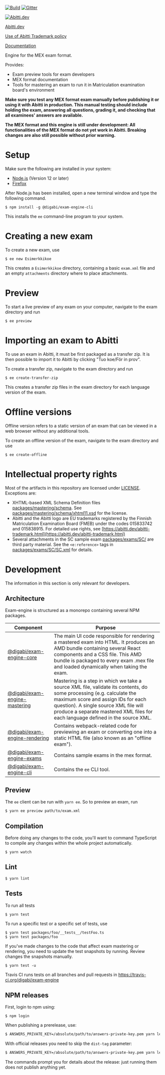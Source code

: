 [![Build](https://github.com/digabi/exam-engine/workflows/Build/badge.svg)](https://github.com/digabi/exam-engine/actions?query=workflow%3ABuild)
[![Gitter](https://badges.gitter.im/abitti-dev/exam-engine.svg)](https://gitter.im/abitti-dev/exam-engine?utm_source=badge&utm_medium=badge&utm_campaign=pr-badge)

[![Abitti.dev](https://abitti.dev/images/abittidev_logo.svg)](https://abitti.dev/)

[Abitti.dev](https://abitti.dev)

[Use of Abitti Trademark policy](https://abitti.dev/abitti-trademark.html)

[Documentation](https://digabi.github.io/exam-engine/MexDocumentation/)

Engine for the MEX exam format.

Provides:

- Exam preview tools for exam developers
- MEX format documentation
- Tools for mastering an exam to run it in Matriculation examination board's environment

**Make sure you test any MEX format exam manually before publishing it or using it with Abitti in
production. This manual testing should include holding the exam, answering all questions, grading
it, and checking that all examinees' answers are available.**

**The MEX format and this engine is still under development: All functionalities of the MEX format
do not yet work in Abitti. Breaking changes are also still possible without prior warning.**

# Setup

Make sure the following are installed in your system:

- [Node.js](https://nodejs.org/en/) (Version 12 or later)
- [Firefox](https://www.mozilla.org/fi-FI/firefox/new/)

After Node.js has been installed, open a new terminal window and type the
following command.

```
$ npm install -g @digabi/exam-engine-cli
```

This installs the `ee` command-line program to your system.

# Creating a new exam

To create a new exam, use

```
$ ee new Esimerkkikoe
```

This creates a `Esimerkkikoe` directory, containing a basic `exam.xml` file and an
empty `attachments` directory where to place attachments.

# Preview

To start a live preview of any exam on your computer, navigate to the exam
directory and run

```
$ ee preview
```

# Importing an exam to Abitti

To use an exam in Abitti, it must be first packaged as a transfer zip. It is
then possible to import it to Abitti by clicking "Tuo koe/För in prov".

To create a transfer zip, navigate to the exam directory and run

```
$ ee create-transfer-zip
```

This creates a transfer zip files in the exam directory for each language
version of the exam.

# Offline versions

Offline version refers to a static version of an exam that can be viewed in
a web browser without any additional tools.

To create an offline version of the exam, navigate to the exam directory and
use

```
$ ee create-offline
```

# Intellectual property rights

Most of the artifacts in this repository are licensed under [LICENSE](LICENSE). Exceptions are:

- XHTML-based XML Schema Definition files [packages/mastering/schema](packages/mastering/schema).
  See [packages/mastering/schema/xhtml11.xsd](packages/mastering/schema/xhtml11.xsd) for the license.
- Abitti and the Abitti logo are EU trademarks registered by the Finnish Matriculation Examination
  Board (FMEB) under the codes 015833742 and 015838915.
  For detailed use rights, see [https://abitti.dev/abitti-trademark.html](https://abitti.dev/abitti-trademark.html)
- Several attachments in the SC sample exam [packages/exams/SC/](packages/exams/SC/) are third party material. See
  the `<e:reference>` tags in [packages/exams/SC/SC.xml](packages/exams/SC/SC.xml) for details.

# Development

The information in this section is only relevant for developers.

## Architecture

Exam-engine is structured as a monorepo containing several NPM packages.

| Component                                           | Purpose                                                                                                                                                                                                                                                                                 |
| --------------------------------------------------- | --------------------------------------------------------------------------------------------------------------------------------------------------------------------------------------------------------------------------------------------------------------------------------------- |
| [@digabi/exam-engine-core](packages/core)           | The main UI code responsible for rendering a mastered exam into HTML. It produces an AMD bundle containing several React components and a CSS file. This AMD bundle is packaged to every exam .mex file and loaded dynamically when taking the exam.                                       |
| [@digabi/exam-engine-mastering](packages/mastering) | Mastering is a step in which we take a source XML file, validate its contents, do some processing (e.g. calculate the maximum score and assign IDs for each question). A single source XML file will produce a separate mastered XML files for each language defined in the source XML. |
| [@digabi/exam-engine-rendering](packages/rendering) | Contains webpack-related code for previewing an exam or converting one into a static HTML file (also known as an "offline exam").                                                                                                                                                       |
| [@digabi/exam-engine-exams](packages/exams)         | Contains sample exams in the mex format.                                                                                                                                                                                                                                                |
| [@digabi/exam-engine-cli](packages/cli)             | Contains the `ee` CLI tool.                                                                                                                                                                                                                                                             |

## Preview

The `ee` client can be run with `yarn ee`. So to preview an exam, run

```
$ yarn ee preview path/to/exam.xml
```

## Compilation

Before doing any changes to the code, you'll want to command TypeScript to compile
any changes within the whole project automatically.

```
$ yarn watch
```

## Lint

```
$ yarn lint
```

## Tests

To run all tests

```
$ yarn test
```

To run a specific test or a specific set of tests, use

```
$ yarn test packages/foo/__tests__/testFoo.ts
$ yarn test packages/foo
```

If you've made changes to the code that affect exam mastering or rendering,
you need to update the test snapshots by running. Review changes the snapshots manually.

```
$ yarn test -u
```

Travis CI runs tests on all branches and pull requests in https://travis-ci.org/digabi/exam-engine

## NPM releases

First, login to npm using:

```
$ npm login
```

When publishing a prerelease, use:

```bash
$ ANSWERS_PRIVATE_KEY=/absolute/path/to/answers-private-key.pem yarn lerna publish --dist-tag next
```

With official releases you need to skip the `dist-tag` parameter:

```bash
$ ANSWERS_PRIVATE_KEY=/absolute/path/to/answers-private-key.pem yarn lerna publish
```

The commands prompt you for details about the release: just running them does not publish
anything yet.
